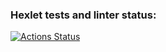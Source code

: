 ### Hexlet tests and linter status:
[![Actions Status](https://github.com/alexkwyk/frontend-project-12/workflows/hexlet-check/badge.svg)](https://github.com/alexkwyk/frontend-project-12/actions)
